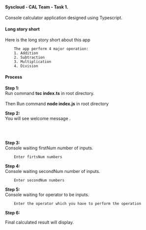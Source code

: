 #### **Syscloud - CAL Team - Task 1.**

Console calculator application designed using Typescript.

#### **Long story short**
Here is the long story short about this app
```
    The app perform 4 major operation:
    1. Addition
    2. Subtraction
    3. Multiplication
    4. Division
```


#### **Process**




**Step 1:** <br>
Run command **tsc index.ts** in root directory.
<br>
<br>
Then Run command **node index.js** in root directory 


**Step 2:** <br>
You will see welcome message .
<br><br>
<!-- <img src="./menu.PNG" alt="Getting started" /> -->
<br>

**Step 3:** <br>
Console waiting firstNum number of inputs.
```
    Enter firtsNum numbers

```
**Step 4:** <br>
Console waiting secondNum number of inputs.
```
    Enter secondNum numbers

```
**Step 5:** <br>
Console waiting for operator to be inputs.
```
    Enter the operator which you have to perform the operation

```

**Step 6:** <br>

Final calculated result will display.